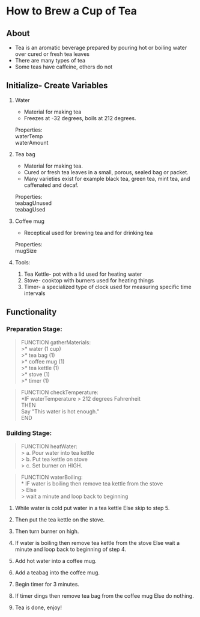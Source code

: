 # How to Brew a Cup of Tea

## About

- Tea is an aromatic beverage prepared by pouring hot or boiling water over cured or fresh tea leaves 
- There are many types of tea
- Some teas have caffeine, others do not

## Initialize- Create Variables

1. Water
    - Material for making tea
    - Freezes at -32 degrees, boils at 212 degrees.

    Properties: <br>
        waterTemp <br>
        waterAmount <br>

2. Tea bag
    - Material for making tea.
    - Cured or fresh tea leaves in a small, porous, sealed bag or packet.
    - Many varieties exist for example black tea, green tea, mint tea, and caffenated and decaf.

    Properties: <br>
        teabagUnused <br>
        teabagUsed <br>

3. Coffee mug
    - Receptical used for brewing tea and for drinking tea

    Properties: <br>
        mugSize 

4. Tools:
    1. Tea Kettle- pot with a lid used for heating water
    2. Stove- cooktop with burners used for heating things
    3. Timer- a specialized type of clock used for measuring specific time intervals

## Functionality

### Preparation Stage:

> FUNCTION gatherMaterials: <br>
    >* water (1 cup) <br>
    >* tea bag (1) <br>
    >* coffee mug (1) <br>
    >* tea kettle (1) <br>
    >* stove (1) <br>
    >* timer (1) <br>

> FUNCTION checkTemperature: <br>
>    *IF waterTemperature > 212 degrees Fahrenheit <br>
>        THEN  <br>
>           Say "This water is hot enough." <br>
>               END

### Building Stage:

> FUNCTION heatWater: <br>
    > a. Pour water into tea kettle <br>
    > b. Put tea kettle on stove <br>
    > c. Set burner on HIGH. <br>

> FUNCTION waterBoiling: <br>
>     * IF water is boiling then remove tea kettle from the stove <br>
    > Else <br>
        > wait a minute and loop back to beginning <br>


1. While water is cold put water in a tea kettle
    Else
    skip to step 5.

2. Then put the tea kettle on the stove.

3. Then turn burner on high.

4. If water is boiling then remove tea kettle from the stove
    Else 
    wait a minute and loop back to beginning of step 4.

5. Add hot water into a coffee mug.

6. Add a teabag into the coffee mug.

7. Begin timer for 3 minutes.

8. If timer dings then remove tea bag from the coffee mug
    Else 
    do nothing.

9. Tea is done, enjoy!
